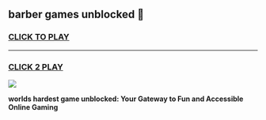 
## barber games unblocked 👋
<h3>
<a href="https://premium.freeplayer.one?title=barber_games_unblocked&ref=13F">CLICK TO PLAY</a></h3>
<hr>

<h3>
<a href="https://premium.freeplayer.one?title=barber_games_unblocked&ref=13F">CLICK 2 PLAY</a>
  
</h3>

<a href="https://premium.freeplayer.one?title=barber_games_unblocked&ref=12F/"><img src="https://clearcache.store/games.png"></a>


**worlds hardest game unblocked: Your Gateway to Fun and Accessible Online Gaming**
